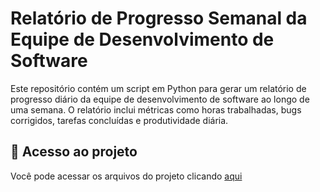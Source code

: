 # Relatório de Progresso Semanal da Equipe de Desenvolvimento de Software

Este repositório contém um script em Python para gerar um relatório de progresso diário da equipe de desenvolvimento de software ao longo de uma semana. O relatório inclui métricas como horas trabalhadas, bugs corrigidos, tarefas concluídas e produtividade diária.

## 📁 Acesso ao projeto
Você pode acessar os arquivos do projeto clicando [aqui](https://github.com/HannaJacob/projetoindividualm4/blob/main/Projeto_individual_M4.ipynb)

